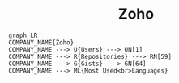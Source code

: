 <h1 align="center">Zoho</h1>

```mermaid
graph LR
COMPANY_NAME{Zoho}
COMPANY_NAME ---> U{Users} ---> UN[1]
COMPANY_NAME ---> R{Repositories} ---> RN[59]
COMPANY_NAME ---> G{Gists} ---> GN[64]
COMPANY_NAME ---> ML{Most Used<br>Languages}
```
